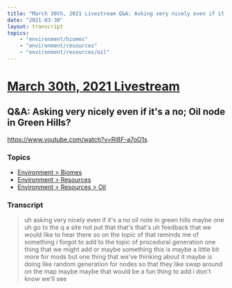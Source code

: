 ```yaml
---
title: "March 30th, 2021 Livestream Q&A: Asking very nicely even if it's a no; Oil node in Green Hills?"
date: "2021-03-30"
layout: transcript
topics:
    - "environment/biomes"
    - "environment/resources"
    - "environment/resources/oil"
---
```

# [March 30th, 2021 Livestream](../2021-03-30.md)
## Q&A: Asking very nicely even if it's a no; Oil node in Green Hills?
https://www.youtube.com/watch?v=RI8F-a7oO1s

### Topics
* [Environment > Biomes](../topics/environment/biomes.md)
* [Environment > Resources](../topics/environment/resources.md)
* [Environment > Resources > Oil](../topics/environment/resources/oil.md)

### Transcript

> uh asking very nicely even if it's a no oil note in green hills maybe one uh go to the q a site not put that that's that's uh feedback that we would like to hear there so on the topic of that reminds me of something i forgot to add to the topic of procedural generation one thing that we might add or maybe something this is maybe a little bit more for mods but one thing that we've thinking about it maybe is doing like random generation for nodes so that they like swap around on the map maybe maybe that would be a fun thing to add i don't know we'll see
